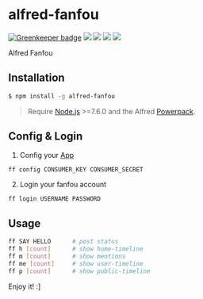 # alfred-fanfou

[![Greenkeeper badge](https://badges.greenkeeper.io/LitoMore/alfred-fanfou.svg)](https://greenkeeper.io/)
[![](https://img.shields.io/travis/LitoMore/alfred-fanfou/master.svg)](https://travis-ci.org/LitoMore/alfred-fanfou)
[![](https://img.shields.io/npm/v/alfred-fanfou.svg)](https://www.npmjs.com/package/alfred-fanfou)
[![](https://img.shields.io/npm/l/alfred-fanfou.svg)](https://github.com/LitoMore/alfred-fanfou/blob/master/LICENSE)
[![](https://img.shields.io/badge/code_style-standard-brightgreen.svg)](https://standardjs.com)

Alfred Fanfou

## Installation

```bash
$ npm install -g alfred-fanfou
```

> Require [Node.js](https://nodejs.org/) >=7.6.0 and the Alfred [Powerpack](https://www.alfredapp.com/powerpack/).

## Config & Login

1. Config your [App](https://fanfou.com/apps)

```
ff config CONSUMER_KEY CONSUMER_SECRET
```

2. Login your fanfou account

```
ff login USERNAME PASSWORD
```

## Usage

```bash
ff SAY HELLO      # post status
ff h [count]      # show home-timeline
ff m [count]      # show mentions
ff me [count]     # show user-timeline
ff p [count]      # show public-timeline
```

Enjoy it! :]
